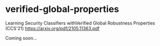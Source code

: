 # verified-global-properties
Learning Security Classifiers withVerified Global Robustness Properties (CCS'21) https://arxiv.org/pdf/2105.11363.pdf

Coming soon...
